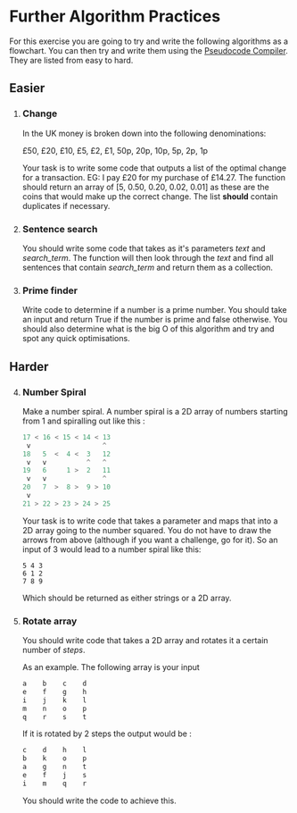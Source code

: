 # Further Algorithm Practices

For this exercise you are going to try and write the following algorithms as a flowchart. You can then try and write them using the [Pseudocode Compiler](http://ibcomp.fis.edu/pseudocode/pcode.html). They are listed from easy to hard.

Easier
---
1. ### Change ###
    In the UK money is broken down into the following denominations:
    
    £50, £20, £10, £5, £2, £1, 50p, 20p, 10p, 5p, 2p, 1p

    Your task is to write some code that outputs a list of the optimal change for a transaction. EG: I pay £20 for my purchase of £14.27. The function should return an array of [5, 0.50, 0.20, 0.02, 0.01] as these are the coins that would make up the correct change. The list __should__ contain duplicates if necessary.

2.  ### Sentence search ###
    You should write some code that takes as it's parameters _text_ and _search_term_. The function will then look through the _text_ and find all sentences that contain _search_term_ and return them as a collection.

3.  ### Prime finder ###
    Write code to determine if a number is a prime number. You should take an input and return True if the number is prime and false otherwise. You should also determine what is the big O of this algorithm and try and spot any quick optimisations.

Harder
---
4. ### Number Spiral ###
    Make a number spiral. A number spiral is a 2D array of numbers starting from 1 and spiralling out like this :

    ```python
    17 < 16 < 15 < 14 < 13
     v                  ^
    18   5  <  4 <  3   12
     v   v          ^   ^
    19   6     1 >  2   11
     v   v              ^
    20   7  >  8 >  9 > 10
     v
    21 > 22 > 23 > 24 > 25
    ```

    Your task is to write code that takes a parameter and maps that into a 2D array going to the number squared. You do not have to draw the arrows from above (although if you want a challenge, go for it). So an input of 3 would lead to a number spiral like this:

    ```
    5 4 3
    6 1 2
    7 8 9 
    ```

    Which should be returned as either strings or a 2D array.


5.  ### Rotate array ###
    You should write code that takes a 2D array and rotates it a certain number of _steps_. 

    As an example. The following array is your input 
    ```python
    a    b    c    d 
    e    f    g    h
    i    j    k    l
    m    n    o    p
    q    r    s    t
    ```

    If it is rotated by 2 steps the output would be :
    ```python
    c    d    h    l
    b    k    o    p
    a    g    n    t
    e    f    j    s
    i    m    q    r
    ```

    You should write the code to achieve this.
